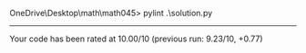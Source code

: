 OneDrive\Desktop\math\math045> pylint .\solution.py

-------------------------------------------------------------------
Your code has been rated at 10.00/10 (previous run: 9.23/10, +0.77)